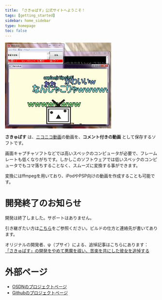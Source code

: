 ```yaml
---
title: 「さきゅばす」公式サイトへようこそ！
tags: [getting_started]
sidebar: home_sidebar
type: homepage
toc: false
---
```


![スクリーンショット](/images/screenshot.jpg)

**さきゅばす** は、[ニコニコ動画](http://www.nicovideo.jp)の動画を、**コメント付きの動画** として保存するソフトです。

画面キャプチャソフトなどでは高いスペックのコンピュータが必要で、フレームレートも低くなりがちです。しかしこのソフトウェアでは低いスペックのコンピュータでもコマ落ちすることなく、スムーズに変換する事ができます。

変換にはffmpegを用いており、iPodやPSP向けの動画を作成することも可能です。

# 開発終了のお知らせ

開発は終了しました。サポートはありません。

引き継ぎたい方は[こちら](https://github.com/Saccubus/HowToSummon)をご参照ください。ビルドの仕方と連絡先が書いてあります。

オリジナルの開発者、ψ（プサイ）による、追悼記事はこちらにあります：  
<a href="https://7io.org/2019/12/27/18:40:51/">「さきゅばす」の開発をやめて悪魔を祓い、苦楽を共にした彼女を追悼する</a>

# 外部ページ
 - [OSDNのプロジェクトページ](http://sourceforge.jp/projects/saccubus/)
 - [Githubのプロジェクトページ](https://github.com/Saccubus/)

